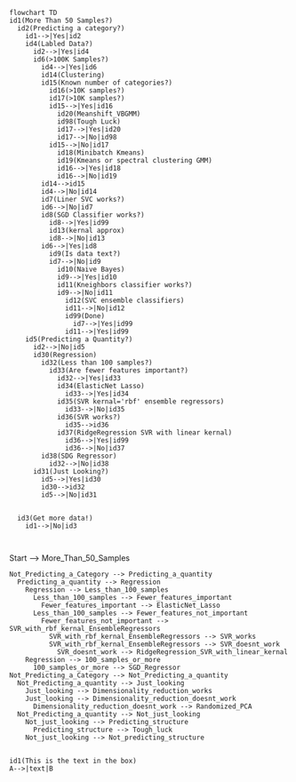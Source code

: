 ```mermaid
flowchart TD
id1(More Than 50 Samples?)
  id2(Predicting a category?)
    id1-->|Yes|id2
    id4(Labled Data?)
      id2-->|Yes|id4
      id6(>100K Samples?)
        id4-->|Yes|id6
        id14(Clustering)
        id15(Known number of categories?)
          id16(>10K samples?)
          id17(>10K samples?)
          id15-->|Yes|id16
            id20(Meanshift_VBGMM)
            id98(Tough Luck)
            id17-->|Yes|id20
            id17-->|No|id98
          id15-->|No|id17
            id18(Minibatch Kmeans)
            id19(Kmeans or spectral clustering GMM)
            id16-->|Yes|id18
            id16-->|No|id19
        id14-->id15
        id4-->|No|id14
        id7(Liner SVC works?)
        id6-->|No|id7
        id8(SGD Classifier works?)
          id8-->|Yes|id99
          id13(kernal approx)
          id8-->|No|id13
        id6-->|Yes|id8
          id9(Is data text?)
          id7-->|No|id9
            id10(Naive Bayes)
            id9-->|Yes|id10
            id11(Kneighbors classifier works?)
            id9-->|No|id11
              id12(SVC ensemble classifiers)
              id11-->|No|id12
              id99(Done)
                id7-->|Yes|id99
              id11-->|Yes|id99
    id5(Predicting a Quantity?)
      id2-->|No|id5
      id30(Regression)
        id32(Less than 100 samples?)
          id33(Are fewer features important?)
            id32-->|Yes|id33
            id34(ElasticNet Lasso)
              id33-->|Yes|id34
            id35(SVR kernal='rbf' ensemble regressors)
              id33-->|No|id35
            id36(SVR works?)
              id35-->id36
            id37(RidgeRegression SVR with linear kernal)
              id36-->|Yes|id99
              id36-->|No|id37
        id38(SDG Regressor)
          id32-->|No|id38
      id31(Just Looking?)
        id5-->|Yes|id30
        id30-->id32
        id5-->|No|id31


  id3(Get more data!)
    id1-->|No|id3
  
  
```

Start --> More_Than_50_Samples

    Not_Predicting_a_Category --> Predicting_a_quantity
      Predicting_a_quantity --> Regression
        Regression --> Less_than_100_samples
          Less_than_100_samples --> Fewer_features_important
            Fewer_features_important --> ElasticNet_Lasso
          Less_than_100_samples --> Fewer_features_not_important
            Fewer_features_not_important --> SVR_with_rbf_kernal_EnsembleRegressors
              SVR_with_rbf_kernal_EnsembleRegressors --> SVR_works
              SVR_with_rbf_kernal_EnsembleRegressors --> SVR_doesnt_work
                SVR_doesnt_work --> RidgeRegression_SVR_with_linear_kernal
        Regression --> 100_samples_or_more
          100_samples_or_more --> SGD_Regressor
    Not_Predicting_a_Category --> Not_Predicting_a_quantity
      Not_Predicting_a_quantity --> Just_looking
        Just_looking --> Dimensionality_reduction_works
        Just_looking --> Dimensionality_reduction_doesnt_work
          Dimensionality_reduction_doesnt_work --> Randomized_PCA
      Not_Predicting_a_quantity --> Not_just_looking
        Not_just_looking --> Predicting_structure
          Predicting_structure --> Tough_luck
        Not_just_looking --> Not_predicting_structure

```

id1(This is the text in the box)
A-->|text|B
